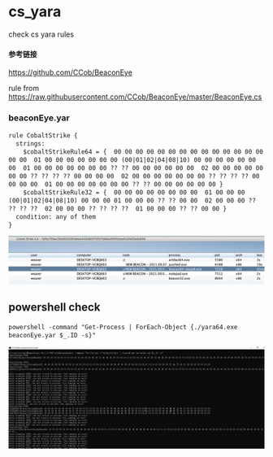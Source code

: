 # cs_yara
check cs yara rules

#### 参考链接
https://github.com/CCob/BeaconEye

rule from https://raw.githubusercontent.com/CCob/BeaconEye/master/BeaconEye.cs

### beaconEye.yar

```
rule CobaltStrike { 
  strings:  
    $cobaltStrikeRule64 = {  00 00 00 00 00 00 00 00 00 00 00 00 00 00 00 00  01 00 00 00 00 00 00 00 (00|01|02|04|08|10) 00 00 00 00 00 00 00  01 00 00 00 00 00 00 00 ?? ?? 00 00 00 00 00 00  02 00 00 00 00 00 00 00 ?? ?? ?? ?? 00 00 00 00  02 00 00 00 00 00 00 00 ?? ?? ?? ?? 00 00 00 00  01 00 00 00 00 00 00 00 ?? ?? 00 00 00 00 00 00 } 
    $cobaltStrikeRule32 = {  00 00 00 00 00 00 00 00  01 00 00 00 (00|01|02|04|08|10) 00 00 00 01 00 00 00 ?? ?? 00 00  02 00 00 00 ?? ?? ?? ??  02 00 00 00 ?? ?? ?? ??  01 00 00 00 ?? ?? 00 00 }
  condition: any of them
}

```

![](./images/cs-beacon.png)


## powershell check
```
powershell -command "Get-Process | ForEach-Object {./yara64.exe beaconEye.yar $_.ID -s}"
```

![](./images/beaconEye.png)
